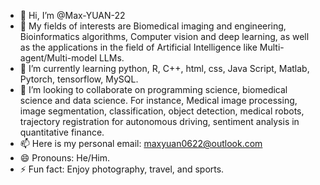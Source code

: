 - 👋 Hi, I’m @Max-YUAN-22
- 👀 My fields of interests are Biomedical imaging and engineering, Bioinformatics algorithms, Computer vision and deep learning, as well as the applications in the field of Artificial Intelligence like Multi-agent/Multi-model LLMs.
- 🌱 I’m currently learning python, R, C++, html, css, Java Script, Matlab, Pytorch, tensorflow, MySQL.
- 💞️ I’m looking to collaborate on programming science, biomedical science and data science.
  For instance, Medical image processing, image segmentation, classification, object detection, medical robots, trajectory registration for autonomous driving, sentiment analysis in quantitative finance.
- 📫 Here is my personal email: maxyuan0622@outlook.com
- 😄 Pronouns: He/Him.
- ⚡ Fun fact: Enjoy photography, travel, and sports.

<!---
Max-YUAN-22/Max-YUAN-22 is a ✨ special ✨ repository because its `README.md` (this file) appears on your GitHub profile.
You can click the Preview link to take a look at your changes.
--->
